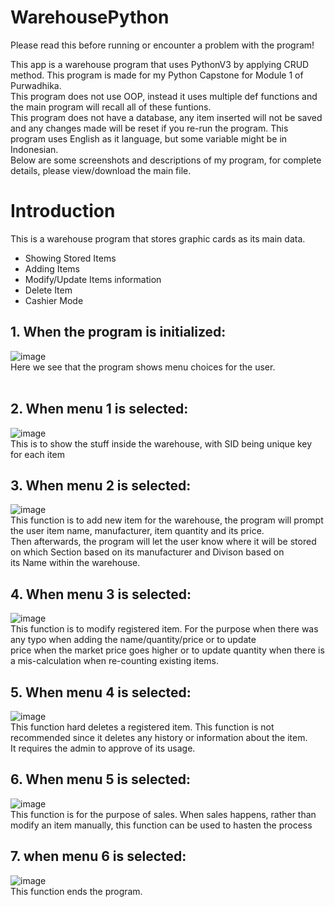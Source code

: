 # WarehousePython
Please read this before running or encounter a problem with the program!

This app is a warehouse program that uses PythonV3 by applying CRUD method. This program is made for my Python Capstone for Module 1 of Purwadhika. <br />
This program does not use OOP, instead it uses multiple def functions and the main program will recall all of these funtions. <br /> 
This program does not have a database, any item inserted will not be saved and any changes made will be reset if you re-run the program.
This program uses English as it language, but some variable might be in Indonesian.
<br />
Below are some screenshots and descriptions of my program, for complete details, please view/download the main file.
# Introduction
This is a warehouse program that stores graphic cards as its main data.
* Showing Stored Items
* Adding Items
* Modify/Update Items information
* Delete Item
* Cashier Mode

## 1. When the program is initialized:
![image](https://github.com/nneguita/WarehousePython/assets/142083724/3a41ef30-aa72-4e6e-89d8-9ee5d305ca97) <br />
Here we see that the program shows menu choices for the user. <br />
<br />
## 2. When menu 1 is selected:
![image](https://github.com/nneguita/WarehousePython/assets/142083724/f9893134-c796-41da-af46-0b4f8c5b62ca) <br />
This is to show the stuff inside the warehouse, with SID being unique key for each item
<br />
## 3. When menu 2 is selected:
![image](https://github.com/nneguita/WarehousePython/assets/142083724/31d97f61-0f1a-4bf5-93e8-e76660057cee) <br />
This function is to add new item for the warehouse, the program will prompt the user item name, manufacturer, item quantity and its price. <br />
Then afterwards, the program will let the user know where it will be stored on which Section based on its manufacturer and Divison based on <br />
its Name within the warehouse.
<br />
## 4. When menu 3 is selected:
![image](https://github.com/nneguita/WarehousePython/assets/142083724/fab30a6d-95f0-456a-bc17-ec65059540c9) <br />
This function is to modify registered item. For the purpose when there was any typo when adding the name/quantity/price or to update <br />
price when the market price goes higher or to update quantity when there is a mis-calculation when re-counting existing items.
<br />
## 5. When menu 4 is selected:
![image](https://github.com/nneguita/WarehousePython/assets/142083724/feedeebf-e8ce-4500-8337-fcdd598dc89c) <br />
This function hard deletes a registered item. This function is not recommended since it deletes any history or information about the item. <br />
It requires the admin to approve of its usage.
<br />
## 6. When menu 5 is selected:
![image](https://github.com/nneguita/WarehousePython/assets/142083724/36f388e6-bdfd-494e-a07f-dd14da1a967f) <br />
This function is for the purpose of sales. When sales happens, rather than modify an item manually, this function can be used to hasten the process <br />
## 7. when menu 6 is selected:
![image](https://github.com/nneguita/WarehousePython/assets/142083724/b8e738b2-6c27-4107-8e69-34dc20c0896a) <br />
This function ends the program.



